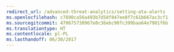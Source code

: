 ```yaml
---
redirect_url: /advanced-threat-analytics/setting-ata-alerts
ms.openlocfilehash: c7890ca56a493b7d58f847ee8f7c61b667ac3cf1
ms.sourcegitcommit: 470675730967e0c36ebc90fc399baa64e7901f6b
ms.translationtype: HT
ms.contentlocale: pl-PL
ms.lasthandoff: 06/30/2017
---
```

